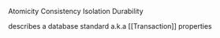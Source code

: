 Atomicity
Consistency
Isolation
Durability

describes a database standard a.k.a [[Transaction]] properties